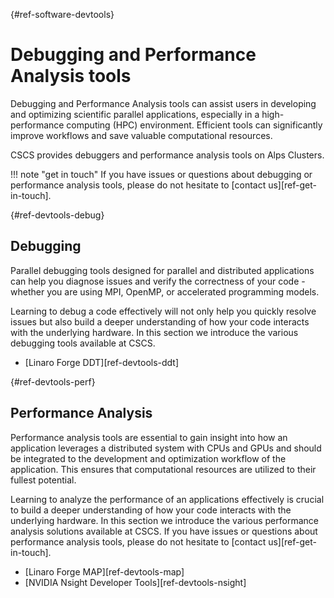 [](){#ref-software-devtools}
# Debugging and Performance Analysis tools

Debugging and Performance Analysis tools can assist users in developing and optimizing scientific parallel applications, especially in a high-performance computing (HPC) environment.
Efficient tools can significantly improve workflows and save valuable computational resources.

CSCS provides debuggers and performance analysis tools on Alps Clusters.

!!! note "get in touch"
    If you have issues or questions about debugging or performance analysis tools, please do not hesitate to [contact us][ref-get-in-touch].

[](){#ref-devtools-debug}
## Debugging

Parallel debugging tools designed for parallel and distributed applications can help you diagnose issues and verify the correctness of your code - whether you are using MPI, OpenMP, or accelerated programming models.

Learning to debug a code effectively will not only help you quickly resolve issues but also build a deeper understanding of how your code interacts with the underlying hardware.
In this section we introduce the various debugging tools available at CSCS.

* [Linaro Forge DDT][ref-devtools-ddt]

[](){#ref-devtools-perf}
## Performance Analysis

Performance analysis tools are essential to gain insight into how an application leverages a distributed system with CPUs and GPUs and should be integrated to the development and optimization workflow of the application.
This ensures that computational resources are utilized to their fullest potential.

Learning to analyze the performance of an applications effectively is crucial to build a deeper understanding of how your code interacts with the underlying hardware.
In this section we introduce the various performance analysis solutions available at CSCS.
If you have issues or questions about performance analysis tools, please do not hesitate to [contact us][ref-get-in-touch].

* [Linaro Forge MAP][ref-devtools-map]
* [NVIDIA Nsight Developer Tools][ref-devtools-nsight]

